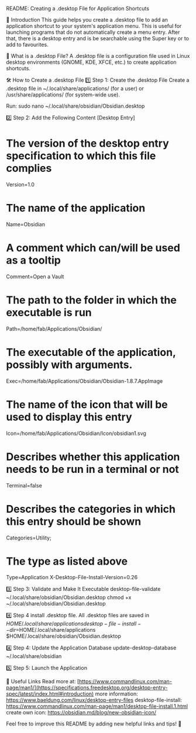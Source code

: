 README: Creating a .desktop File for Application Shortcuts

📌 Introduction
This guide helps you create a .desktop file to add an application shortcut to your system's application menu. This is useful for launching programs that do not automatically create a menu entry.
After that, there is a desktop entry and is be searchable using the Super key or to add to favourites.

📂 What is a .desktop File?
A .desktop file is a configuration file used in Linux desktop environments (GNOME, KDE, XFCE, etc.) to create application shortcuts.

🛠 How to Create a .desktop File
1️⃣ Step 1: Create the .desktop File
Create a .desktop file in ~/.local/share/applications/ (for a user) or /usr/share/applications/ (for system-wide use).

Run:
sudo nano ~/.local/share/obsidian/Obsidian.desktop

2️⃣ Step 2: Add the Following Content
[Desktop Entry]
# The version of the desktop entry specification to which this file complies
Version=1.0
# The name of the application
Name=Obsidian
# A comment which can/will be used as a tooltip
Comment=Open a Vault
# The path to the folder in which the executable is run
Path=/home/fab/Applications/Obsidian/
# The executable of the application, possibly with arguments.
Exec=/home/fab/Applications/Obsidian/Obsidian-1.8.7.AppImage
# The name of the icon that will be used to display this entry
Icon=/home/fab/Applications/Obsidian/Icon/obsidian1.svg
# Describes whether this application needs to be run in a terminal or not
Terminal=false
# Describes the categories in which this entry should be shown
Categories=Utility;
# The type as listed above
Type=Application
X-Desktop-File-Install-Version=0.26


3️⃣ Step 3: Validate and Make It Executable
desktop-file-validate ~/.local/share/obsidian/Obsidian.desktop
chmod +x ~/.local/share/obsidian/Obsidian.desktop

4️⃣ Step 4 install .desktop file. All .desktop files are saved in $HOME/.local/share/applications
desktop-file-install --dir=$HOME/.local/share/applications $HOME/.local/share/obsidian/Obsidian.desktop

4️⃣ Step 4: Update the Application Database
update-desktop-database ~/.local/share/obsidian

5️⃣ Step 5: Launch the Application


🔗 Useful Links
Read more at: [https://www.commandlinux.com/man-page/man1/](https://specifications.freedesktop.org/desktop-entry-spec/latest/index.html#introduction)
more information: https://www.baeldung.com/linux/desktop-entry-files
desktop-file-install: https://www.commandlinux.com/man-page/man1/desktop-file-install.1.html
create own icon: https://obsidian.md/blog/new-obsidian-icon/


Feel free to improve this README by adding new helpful links and tips! 🚀

